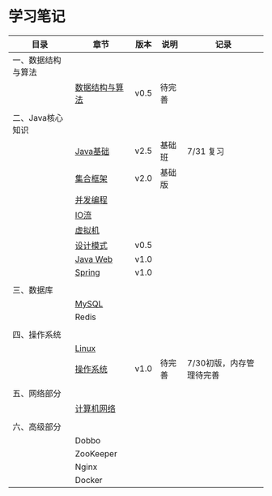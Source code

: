 # 学习笔记

| 目录               | 章节                                                       | 版本 | 说明   | 记录                     |
| ------------------ | ---------------------------------------------------------- | ---- | ------ | ------------------------ |
| 一、数据结构与算法 |                                                            |      |        |                          |
|                    | [数据结构与算法](notes/数据结构与算法.md)                  | v0.5 | 待完善 |                          |
|                    |                                                            |      |        |                          |
| 二、Java核心知识   |                                                            |      |        |                          |
|                    | [Java基础](notes/JavaArchitecture/01%20Java%20基础.md)     | v2.5 | 基础班 | 7/31 复习                |
|                    | [集合框架](notes/JavaArchitecture/02%20Java%20集合框架.md) | v2.0 | 基础版 |                          |
|                    | [并发编程](notes/JavaArchitecture/03%20Java%20并发编程.md) |      |        |                          |
|                    | [IO流](notes/JavaArchitecture/04%20Java%20IO.md)           |      |        |                          |
|                    | [虚拟机](notes/JavaArchitecture/05%20Java%20虚拟机.md)     |      |        |                          |
|                    | [设计模式](notes/JavaArchitecture/06%20设计模式.md)        | v0.5 |        |                          |
|                    | [Java Web](notes/JavaArchitecture/07%20Java%20Web.md)      | v1.0 |        |                          |
|                    | [Spring](notes/JavaWeb/Spring.md)                          | v1.0 |        |                          |
|                    |                                                            |      |        |                          |
| 三、数据库         |                                                            |      |        |                          |
|                    | [MySQL](notes/MySQL.md)                                    |      |        |                          |
|                    | Redis                                                      |      |        |                          |
|                    |                                                            |      |        |                          |
| 四、操作系统       |                                                            |      |        |                          |
|                    | [Linux](notes/Linux.md)                                    |      |        |                          |
|                    | [操作系统](notes/操作系统.md)                              | v1.0 | 待完善 | 7/30初版，内存管理待完善 |
|                    |                                                            |      |        |                          |
| 五、网络部分       |                                                            |      |        |                          |
|                    | [计算机网络](notes/计算机网络.md)                          |      |        |                          |
|                    |                                                            |      |        |                          |
| 六、高级部分       |                                                            |      |        |                          |
|                    | Dobbo                                                      |      |        |                          |
|                    | ZooKeeper                                                  |      |        |                          |
|                    | Nginx                                                      |      |        |                          |
|                    | Docker                                                     |      |        |                          |







